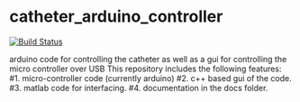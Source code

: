 # catheter_arduino_controller

[![Build Status](https://travis-ci.org/cwru-mercis/cwru_catheter_controller.svg?branch=master)](https://travis-ci.org/cwru-mercis/cwru_catheter_controller)

arduino code for controlling the catheter as well as a gui for controlling the micro controller over USB
This repository includes the following features:
#1. micro-controller code (currently arduino)
#2. c++ based gui of the code.
#3. matlab code for interfacing.
#4. documentation in the docs folder.
